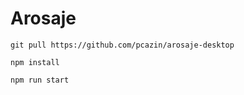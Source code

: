 # Arosaje 

``git pull https://github.com/pcazin/arosaje-desktop``

``npm install``

 ``npm run start``